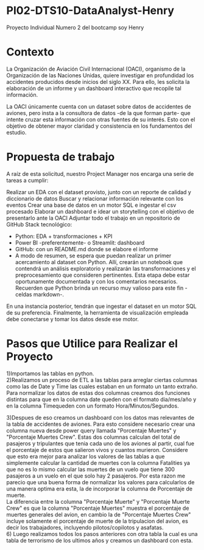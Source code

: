 # PI02-DTS10-DataAnalyst-Henry
Proyecto Individual Numero 2 del bootcamp soy Henry
# Contexto
La Organización de Aviación Civil Internacional (OACI), organismo de la Organización de las Naciones Unidas, quiere investigar en profundidad los accidentes producidos desde inicios del siglo XX. Para ello, les solicita la elaboración de un informe y un dashboard interactivo que recopile tal información.

La OACI únicamente cuenta con un dataset sobre datos de accidentes de aviones, pero insta a la consultora de datos -de la que forman parte- que intente cruzar esta información con otras fuentes de su interés. Esto con el objetivo de obtener mayor claridad y consistencia en los fundamentos del estudio.

# Propuesta de trabajo
A raíz de esta solicitud, nuestro Project Manager nos encarga una serie de tareas a cumplir:

Realizar un EDA con el dataset provisto, junto con un reporte de calidad y diccionario de datos
Buscar y relacionar información relevante con los eventos
Crear una base de datos en un motor SQL e ingestar el csv procesado
Elaborar un dashboard e idear un storytelling con el objetivo de presentarlo ante la OACI
Adjuntar todo el trabajo en un repositorio de GitHub
Stack tecnológico:

* Python: EDA + transformaciones + KPI
* Power BI -preferentemente- o Streamlit: dashboard
* GitHub: con un README.md donde se elabore el informe
* A modo de resumen, se espera que puedan realizar un primer acercamiento al dataset con Python. Allí, crearán un notebook que contendrá un análisis exploratorio y realizarán las transformaciones y el preprocesamiento que consideren pertinentes. Esta etapa debe estar oportunamente documentada y con los comentarios necesarios. Recuerden que Python brinda un recurso muy valioso para este fin -celdas markdown-.

En una instancia posterior, tendrán que ingestar el dataset en un motor SQL de su preferencia. Finalmente, la herramienta de visualización empleada debe conectarse y tomar los datos desde ese motor.
# Pasos que Utilice para Realizar el Proyecto
1)Importamos las tablas en python.  
2)Realizamos un proceso de ETL a las tablas para arreglar ciertas columnas como las de Date y Time las cuales estaban en un formato un tanto extraño. 
Para normalizar los datos de estas dos columnas creamos dos funciones distintas para que en la columna date queden con el formato dia/mes/año y en la columna Timequeden con un formato Hora/Minutos/Segundos.    
   
3)Despues de eso creamos un dashboard con los datos mas relevantes de la tabla de accidentes de aviones. Para esto considere necesario crear una columna nueva desde power query llamada "Porcentaje Muertes" y "Porcentaje Muertes Crew". Estas dos columnas calculan del total de pasajeros y tripulantes que tenia cada uno de los aviones al partir, cual fue el porcentaje de estos que salieron vivos y cuantos murieron. Considere que esto era mejor para analizar los valores de las tablas a que simplemente calcular la cantidad de muertes con la columna Fatalities ya que no es lo mismo calcular las muertes de un vuelo que tiene 300 pasajeros a un vuelo en el que solo hay 2 pasajeros. Por esta razon me parecio que una buena forma de normalizar los valores para calcularlos de una manera optima era esta, la de incorporar la columna de Porcentaje de muerte.   
La diferencia entre la columna "Porcentaje Muerte" y "Porcentaje Muerte Crew" es que la columna "Porcentaje Muertes" muestra el porcentaje de muertes generales del avion, en cambio la de "Porcentaje Muertes Crew" incluye solamente el porcentaje de muerte de la tripulacion del avion, es decir los trabajadores, incluyendo pilotos/copilotos y asafatas.   
6) Luego realizamos todos los pasos anteriores con otra tabla la cual es una tabla de terrorismo de los ultimos años y creamos un dashboard con esta.   

